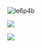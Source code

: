 ![le6p4b](https://github.com/user-attachments/assets/1e8539b8-053a-4a96-9845-49ba75c11703)

![](https://tenor.com/view/hi-gif-1459774218829111523=true)

![](https://komarev.com/ghpvc/?username=1980svalentinel&color=a7414a&style=flat&label=PROFILE+VIEWS&abbreviated=true)
